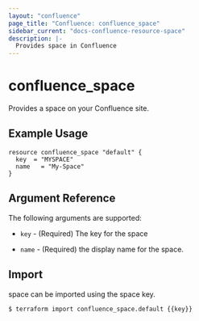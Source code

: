 ```yaml
---
layout: "confluence"
page_title: "Confluence: confluence_space"
sidebar_current: "docs-confluence-resource-space"
description: |-
  Provides space in Confluence
---
```


# confluence_space

Provides a space on your Confluence site.

## Example Usage

```hcl
resource confluence_space "default" {
  key  = "MYSPACE"
  name   = "My-Space"
}
```

## Argument Reference

The following arguments are supported:

- `key` - (Required) The key for the space

- `name` - (Required) the display name for the space.

## Import

space can be imported using the space key.

```
$ terraform import confluence_space.default {{key}}
```
